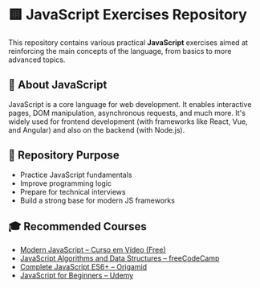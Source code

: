 # 🟨 JavaScript Exercises Repository

This repository contains various practical **JavaScript** exercises aimed at reinforcing the main concepts of the language, from basics to more advanced topics.

## 📘 About JavaScript

JavaScript is a core language for web development. It enables interactive pages, DOM manipulation, asynchronous requests, and much more. It's widely used for frontend development (with frameworks like React, Vue, and Angular) and also on the backend (with Node.js).

## 🎯 Repository Purpose

- Practice JavaScript fundamentals
- Improve programming logic
- Prepare for technical interviews
- Build a strong base for modern JS frameworks

## 🎓 Recommended Courses

- [Modern JavaScript – Curso em Vídeo (Free)](https://www.cursoemvideo.com/curso/javascript/)
- [JavaScript Algorithms and Data Structures – freeCodeCamp](https://www.freecodecamp.org/learn/)
- [Complete JavaScript ES6+ – Origamid](https://www.origamid.com/curso/javascript-completo-es6/)
- [JavaScript for Beginners – Udemy](https://www.udemy.com/course/curso-javascript/)